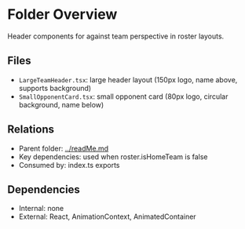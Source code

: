 # Folder Overview

Header components for against team perspective in roster layouts.

## Files

- `LargeTeamHeader.tsx`: large header layout (150px logo, name above, supports background)
- `SmallOpponentCard.tsx`: small opponent card (80px logo, circular background, name below)

## Relations

- Parent folder: [../readMe.md](../readMe.md)
- Key dependencies: used when roster.isHomeTeam is false
- Consumed by: index.ts exports

## Dependencies

- Internal: none
- External: React, AnimationContext, AnimatedContainer
